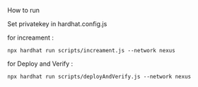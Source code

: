 
How to run 

Set privatekey in hardhat.config.js

for increament :

```shell
npx hardhat run scripts/increament.js --network nexus
```
for Deploy and Verify :

```shell
npx hardhat run scripts/deployAndVerify.js --network nexus

```
